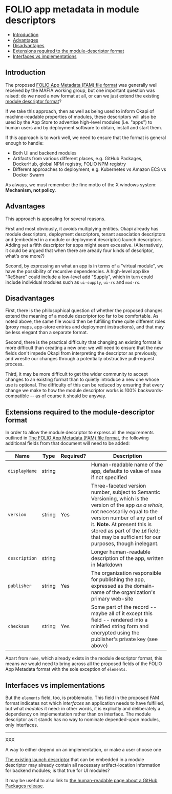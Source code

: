 # FOLIO app metadata in module descriptors

<!-- md2toc -l 2 folio-app-module-descriptor.md -->
* [Introduction](#introduction)
* [Advantages](#advantages)
* [Disadvantages](#disadvantages)
* [Extensions required to the module-descriptor format](#extensions-required-to-the-module-descriptor-format)
* [Interfaces vs implementations](#interfaces-vs-implementations)


## Introduction

The proposed [FOLIO App Metadata (FAM) file format](folio-app-metadata.md) was generally well received by the MAFIA working group, but one important question was raised: do we need a new format at all, or can we just extend the existing [module descriptor format](https://github.com/folio-org/okapi/blob/master/okapi-core/src/main/raml/ModuleDescriptor.json)?

If we take this approach, then as well as being used to inform Okapi of machine-readable properties of modules, these descriptors will also be used by the App Store to advertise high-level modules (i.e. "apps") to human users and by deployment software to obtain, install and start them.

If this approach is to work well, we need to ensure that the format is general enough to handle:
* Both UI and backend modules
* Artifacts from various different places, e.g. GitHub Packages, DockerHub, global NPM registry, FOLIO NPM registry
* Different approaches to deployment, e.g. Kubernetes vs Amazon ECS vs Docker Swarm

As always, we must remember the fine motto of the X windows system:
**Mechanism, not policy**.


## Advantages

This approach is appealing for several reasons.

First and most obviously, it avoids multiplying entities. Okapi already has module descriptors, deployment descriptors, tenant association descriptors and (embedded in a module or deployment descriptor) launch descriptors. Adding yet a fifth descriptor for apps might seem excessive. (Alternatively, it could be argued that when there are aready four kinds of descriptor, what's one more?)

Second, by expressing an what an app is in terms of a "virtual module", we have the possibility of recursive dependencies. A high-level app like "ReShare" could include a low-level add "Supply", which in turn could include individual modules such as `ui-supply`, `ui-rs` and `mod-rs`.


## Disadvantages

First, there is the philosophical question of whether the proposed changes extend the meaning of a module descriptor too far to be comfortable. As noted above, the same file would then be fulfilling three quite different roles (proxy maps, app-store entries and deployment instructions), and that may be less elegant than a separate format.

Second, there is the practical difficulty that changing an existing format is more difficult than creating a new one: we will need to ensure that the new fields don't impede Okapi from interpreting the descriptor as previously, and wrestle our changes through a potentially obstructive pull-request process.

Third, it may be more difficult to get the wider community to accept changes to an existing format than to quietly introduce a new one whose use is optional. The difficulty of this can be reduced by ensuring that every change we make to how the module descriptor works is 100% backwards-compatible -- as of course it should be anyway.


## Extensions required to the module-descriptor format

In order to allow the module descriptor to express all the requirements outlined in [The FOLIO App Metadata (FAM) file format](folio-app-metadata.md), the following additional fields from that document will need to be added:

| Name          | Type   | Required? | Description |
| ------------- | ------ | --------- | ----------- |
| `displayName` | string |           | Human-readable name of the app, defaults to value of `name` if not specified
| `version`     | string | Yes       | Three-faceted version number, subject to Semantic Versioning, which is the version of the app _as a whole_, not necessarily equal to the version number of any part of it. **Note.** At present this is stored as part of the `id` field; that may be sufficient for our purposes, though inelegant.
| `description` | string |           | Longer human-readable description of the app, written in Markdown
| `publisher`   | string | Yes       | The organization responsible for publishing the app, expressed as the domain-name of the organization's primary web-site
| `checksum`    | string | Yes       | Some part of the record -- maybe all of it except this field -- rendered into a minified string form and encrypted using the publisher's private key (see above)

Apart from `name`, which already exists in the module descriptor format, this means we would need to bring across all the proposed fields of the FOLIO App Metadata format with the sole exception of `elements`.


## Interfaces vs implementations

But the `elements` field, too, is problematic. This field in the proposed FAM format indicates not which _interfaces_ an application needs to have fulfilled, but what _modules_ it need: in other words, it is explicitly and deliberately a dependency on implementation rather than on interface. The module descriptor as it stands has no way to nominate depended-upon modules, only interfaces.



---

XXX

A way to either depend on an implementation, or make a user choose one

[The existing launch descriptor](https://github.com/folio-org/mod-users/blob/fa523ff0fbc4076f11e863c88149dfed0e7c0dd7/descriptors/ModuleDescriptor-template.json#L493-L515) that can be embedded in a module descriptor may already contain all necessary artifact-location information for backend modules; is that true for UI modules?

It may be useful to also link to [the human-readable page about a GitHub Packages release](https://github.com/indexdata/mod-harvester-admin/pkgs/container/mod-harvester-admin?tag=v0.1.0-SNAPSHOT.7).


